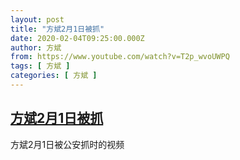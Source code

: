 ```yaml
---
layout: post
title: "方斌2月1日被抓"
date: 2020-02-04T09:25:00.000Z
author: 方斌
from: https://www.youtube.com/watch?v=T2p_wvoUWPQ
tags: [ 方斌 ]
categories: [ 方斌 ]
---
```

<!--1580808300000-->
[方斌2月1日被抓](https://www.youtube.com/watch?v=T2p_wvoUWPQ)
------

<div>
方斌2月1日被公安抓时的视频
</div>
